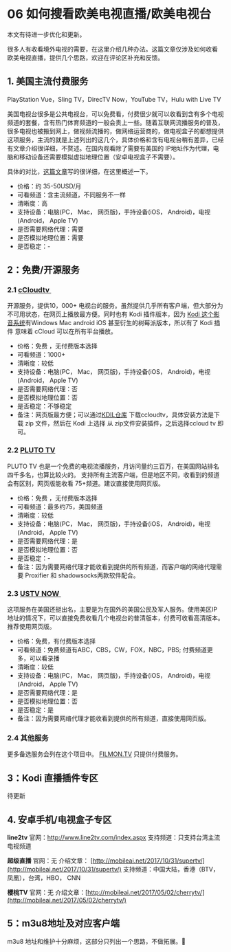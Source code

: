 # 06 如何搜看欧美电视直播/欧美电视台

本文有待进一步优化和更新。

<!-- more -->

很多人有收看境外电视的需要，在这里介绍几种办法。这篇文章仅涉及如何收看 欧美电视直播，提供几个思路，欢迎在评论区补充和反馈。

## 1. 美国主流付费服务

PlayStation Vue，Sling TV，DirecTV Now，YouTube TV，Hulu with Live TV 

美国电视台很多是公共电视台，可以免费看，付费很少就可以收看到含有多个电视频道的套餐，含有热门体育频道的一般会贵上一些。随着互联网流播服务的普及，很多电视也被搬到网上，做视频流播的，做网络运营商的，做电视盒子的都想提供这项服务，主流的就是上述列出的这几个，具体价格和含有电视台稍有差异，已经有文章介绍很详细，不赘述。在国内观看除了需要有美国的 IP地址作为代理，电脑和移动设备还需要模拟虚拟地理位置（安卓电视盒子不需要）。

具体的对比，[这篇文章](https://www.digitaltrends.com/home-theater/playstation-vue-vs-sling-tv-vs-directv-now-vs-youtube-tv-vs-hulu-with-live-tv/)写的很详细，在这里概述一下。

- 价格：约 35-50USD/月
- 可看频道：含主流频道，不同服务不一样
- 清晰度：高
- 支持设备：电脑(PC， Mac， 网页版)，手持设备(iOS， Android)，电视(Android， Apple TV)
- 是否需要网络代理：需要
- 是否模拟地理位置：需要
- 是否稳定：- 



## 2：免费/开源服务

### 2.1 [cCloudtv ](http://ccloudtv.org/)

开源服务，提供10，000+ 电视台的服务。虽然提供几乎所有客户端，但大部分为不可用状态，在网页上播放最方便。同时也有 Kodi 插件版本，因为 [Kodi 这个影音系统](https://kodi.tv/)有Windows Mac android iOS 甚至衍生的树莓派版本，所以有了 Kodi 插件 意味着 cCloud 可以在所有平台播放。

- 价格：免费 ，无付费版本选择
- 可看频道：1000+
- 清晰度：较低
- 支持设备：电脑(PC， Mac， 网页版)，手持设备(iOS， Android)，电视(Android， Apple TV) 
- 是否需要网络代理：否
- 是否模拟地理位置：否
- 是否稳定：不够稳定
- 备注：网页版最方便；可以通过[KDIL仓库](http://kdil.co/repo/) 下载ccloudtv，具体安装方法是下载 zip 文件，然后在 Kodi 上选择 从 zip文件安装插件，之后选择ccloud tv 即可。

### 2.2 [PLUTO TV](http://pluto.tv/watch/fear-factor)
PLUTO TV 也是一个免费的电视流播服务，月访问量约三百万，在美国网站排名四千多名，也算比较火的。
支持所有主流客户端，但是地区不同，收看到的频道会有区别，网页版能收看 75+频道。建议直接使用网页版。

- 价格：免费 ，无付费版本选择
- 可看频道：最多约75，美国频道
- 清晰度：较低
- 支持设备：电脑(PC， Mac， 网页版)，手持设备(iOS， Android)，电视(Android， Apple TV)
- 是否需要网络代理：是
- 是否模拟地理位置：否
- 是否稳定：- 
- 备注：因为需要网络代理才能收看到提供的所有频道，而客户端的网络代理需要 Proxifier 和 shadowsocks两款软件配合。


### 2.3 [USTV NOW ](http://watch.ustvnow.com/guide)
这项服务在美国还挺出名，主要是为在国外的美国公民及军人服务。使用美区IP 地址的情况下，可以直接免费收看几个电视台的普清版本，付费可收看高清版本。推荐使用网页版。

- 价格：免费，有付费版本选择
- 可看频道：免费频道有ABC，CBS，CW，FOX，NBC，PBS; 付费频道更多，可以看录播
- 清晰度：较低
- 支持设备：电脑(PC， Mac， 网页版)，手持设备(iOS， Android)，电视(Android， Apple TV)
- 是否需要网络代理：是
- 是否模拟地理位置：否
- 是否稳定：是
- 备注：因为需要网络代理才能收看到提供的所有频道，直接使用网页版。

### 2.4 其他服务
更多备选服务会列在这个项目中。
[FILMON.TV](https://www.filmon.com/tv) 只提供付费服务。


## 3：Kodi 直播插件专区
待更新

## 4. 安卓手机/电视盒子专区

**line2tv**
官网：http://www.line2tv.com/index.aspx
支持频道：只支持台湾主流电视频道

**超级直播**
官网：无
介绍文章： [http://mobileai.net/2017/10/31/supertv/](http://mobileai.net/2017/10/31/supertv/)
支持频道：中国大陆，香港（BTV，凤凰），台湾，HBO， CNN

**櫻桃TV**
官网：无
介绍文章：[http://mobileai.net/2017/05/02/cherrytv/](http://mobileai.net/2017/05/02/cherrytv/)


## 5：m3u8地址及对应客户端
m3u8 地址和维护十分麻烦，这部分只列出一个思路，不做拓展。🌚




